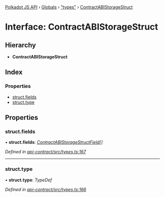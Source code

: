 [Polkadot JS API](../README.md) › [Globals](../globals.md) › ["types"](../modules/_types_.md) › [ContractABIStorageStruct](_types_.contractabistoragestruct.md)

# Interface: ContractABIStorageStruct

## Hierarchy

* **ContractABIStorageStruct**

## Index

### Properties

* [struct.fields](_types_.contractabistoragestruct.md#struct.fields)
* [struct.type](_types_.contractabistoragestruct.md#struct.type)

## Properties

###  struct.fields

• **struct.fields**: *[ContractABIStorageStructField](_types_.contractabistoragestructfield.md)[]*

*Defined in [api-contract/src/types.ts:167](https://github.com/polkadot-js/api/blob/906732bcdc/packages/api-contract/src/types.ts#L167)*

___

###  struct.type

• **struct.type**: *TypeDef*

*Defined in [api-contract/src/types.ts:166](https://github.com/polkadot-js/api/blob/906732bcdc/packages/api-contract/src/types.ts#L166)*
